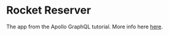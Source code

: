 # Rocket Reserver

The app from the Apollo GraphQL tutorial. More info here [here](https://www.apollographql.com/docs/ios/tutorial/tutorial-introduction/).
